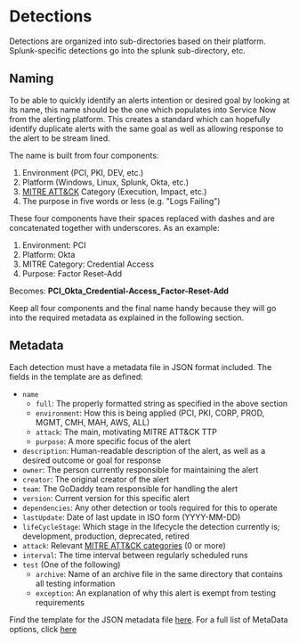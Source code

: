 # Detections

Detections are organized into sub-directories based on their platform.
Splunk-specific detections go into the splunk sub-directory, etc.

## Naming

To be able to quickly identify an alerts intention or desired goal by looking at its name, this name should be the one which populates into Service Now from the alerting platform. This creates a standard which can hopefully identify duplicate alerts with the same goal as well as allowing response to the alert to be stream lined.

The name is built from four components:

1. Environment (PCI, PKI, DEV, etc.)
2. Platform (Windows, Linux, Splunk, Okta, etc.)
3. [MITRE ATT&CK](https://attack.mitre.org/tactics/enterprise/) Category (Execution, Impact, etc.)
4. The purpose in five words or less (e.g. "Logs Failing")

These four components have their spaces replaced with dashes and are concatenated together with underscores. As an example:

1. Environment: PCI
2. Platform: Okta
3. MITRE Category: Credential Access
4. Purpose: Factor Reset-Add

Becomes: **PCI_Okta_Credential-Access_Factor-Reset-Add**

Keep all four components and the final name handy because they will go into the required metadata as explained in the following section.

## Metadata

Each detection must have a metadata file in JSON format included. The fields in the template are as defined:

* `name`
  * `full`: The properly formatted string as specified in the above section
  * `environment`: How this is being applied (PCI, PKI, CORP, PROD, MGMT, CMH, MAH, AWS, ALL)
  * `attack`: The main, motivating MITRE ATT&CK TTP
  * `purpose`: A more specific focus of the alert
* `description`: Human-readable description of the alert, as well as a desired outcome or goal for response
* `owner`: The person currently responsible for maintaining the alert
* `creator`: The original creator of the alert
* `team`: The GoDaddy team responsible for handling the alert
* `version`: Current version for this specific alert
* `dependencies`: Any other detection or tools required for this to operate
* `lastUpdate`: Date of last update in ISO form (YYYY-MM-DD)
* `lifeCycleStage`: Which stage in the lifecycle the detection currently is; development, production, deprecated, retired
* `attack`: Relevant [MITRE ATT&CK categories](https://attack.mitre.org/tactics/enterprise/) (0 or more)
* `interval`: The time interval between regularly scheduled runs
* `test` (One of the following)
  * `archive`: Name of an archive file in the same directory that contains all testing information
  * `exception`: An explanation of why this alert is exempt from testing requirements

Find the template for the JSON metadata file [here](https://github.com/gdcorp-infosec/siem-documentation/blob/main/alerts/templates/metadata.json).
For a full list of MetaData options, click [here](https://github.com/gdcorp-infosec/security-detections-framework/blob/main/alerts/templates/metadata-schema.json)

